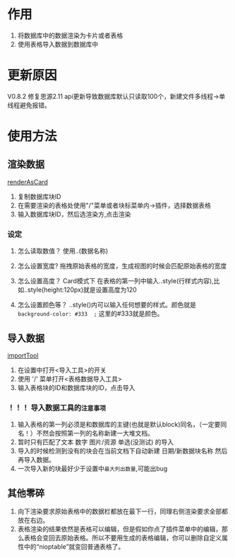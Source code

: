 # 作用
1. 将数据库中的数据渲染为卡片或者表格
2. 使用表格导入数据到数据库中

# 更新原因
V0.8.2 修复思源2.11 api更新导致数据库默认只读取100个，新建文件多线程->单线程避免报错。
# 使用方法
## 渲染数据
[renderAsCard](https://github.com/AirParty/siyuan-plugin-niop-DataBaseTable/assets/7642279/112f9f2b-bb60-48df-bc0c-fa160874a16b)
1. 复制数据库块ID
2. 在需要渲染的表格处使用"/"菜单或者块标菜单内->插件，选择数据表格
3. 输入数据库块ID，然后选渲染方,点击渲染
### 设定
1. 怎么读取数值？
    使用..(数据名称)
2. 怎么设置宽度?
    拖拽原始表格的宽度，生成视图的时候会匹配原始表格的宽度
3. 怎么设置高度？
    Card模式下 在表格的第一列中输入..style(行样式内容),比如..style(height:120px)就是设置高度为120

4. 怎么设置颜色等？
..style()内可以输入任何想要的样式。颜色就是 `background-color: #333  ;`  这里的#333就是颜色。
## 导入数据
[importTool](https://github.com/AirParty/siyuan-plugin-niop-DataBaseTable/assets/7642279/22d25560-0acf-4575-8e2a-831ec7204625)
1. 在设置中打开<导入工具>的开关
2. 使用 '/' 菜单打开<表格数据导入工具>
3. 输入表格块的ID和数据库块的ID，点击导入
### ！！！ 导入数据工具的`注意事项`
1. 输入表格的第一列必须是和数据库的主键(也就是默认block)同名，（一定要同名！）不然会按照第一列的名称新建一大堆文档。
2. 暂时只有匹配了文本 数字 图片/资源 单选(没测试) 的导入
3. 导入的时候检测到没有的块会在当前文档下自动新建 日期/新数据块名称  然后再导入数据。
4. 一次导入新的块最好少于设置中`最大列出数量`,可能出bug

## 其他零碎
1. 向下渲染要求原始表格中的数据栏都放在最下一行，同理右侧渲染要求全部都放在右边。
2. 表格渲染的结果依然是表格可以编辑，但是假如你点了插件菜单中的编辑，那么表格会变回去原始表格。所以不要用生成的表格编辑，你可以删除自定义属性中的“nioptable”就变回普通表格了。
 